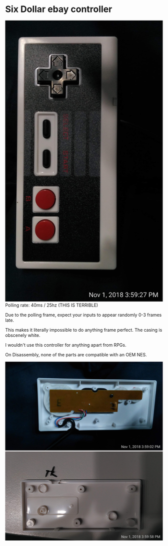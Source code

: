 Six Dollar ebay controller
===
![image](https://github.com/alex-ong/NESControllerReviews/raw/master/USB/Six-Dollar-ebay/Images/face.jpg)
Polling rate: 40ms / 25hz (THIS IS TERRIBLE)

Due to the polling frame, expect your inputs to appear randomly 0-3 frames late. 

This makes it literally impossible to do anything frame perfect.
The casing is obscenely white.

I wouldn't use this controller for anything apart from RPGs.

On Disassembly, none of the parts are compatible with an OEM NES.


![image](https://github.com/alex-ong/NESControllerReviews/raw/master/USB/Six-Dollar-ebay/Images/circuit.jpg)
![image](https://github.com/alex-ong/NESControllerReviews/raw/master/USB/Six-Dollar-ebay/Images/back-case.jpg)
